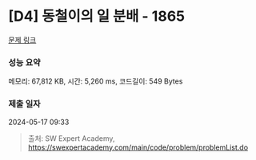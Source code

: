 # [D4] 동철이의 일 분배 - 1865 

[문제 링크](https://swexpertacademy.com/main/code/problem/problemDetail.do?contestProbId=AV5LuHfqDz8DFAXc) 

### 성능 요약

메모리: 67,812 KB, 시간: 5,260 ms, 코드길이: 549 Bytes

### 제출 일자

2024-05-17 09:33



> 출처: SW Expert Academy, https://swexpertacademy.com/main/code/problem/problemList.do